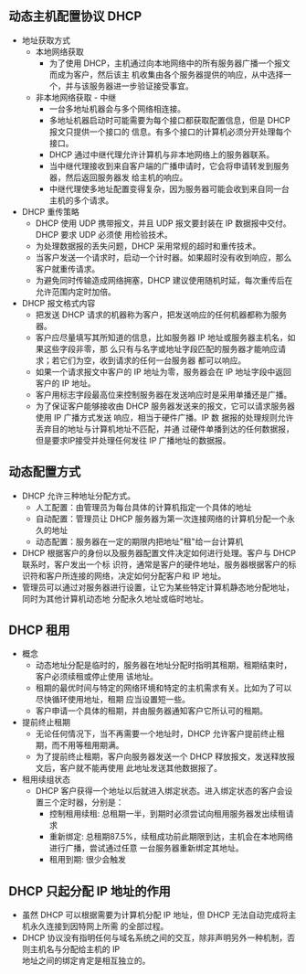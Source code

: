 
## 动态主机配置协议 DHCP
- 地址获取方式
    + 本地网络获取
        + 为了使用 DHCP，主机通过向本地网络中的所有服务器广播一个报文而成为客户，然后该主
          机收集由各个服务器提供的响应，从中选择一个，并与该服务器进一步验证接受事宜。
    + 非本地网络获取 -  中继
        + 一台多地址机器会与多个网络相连接。
        + 多地址机器启动时可能需要为每个接口都获取配置信息，但是 DHCP 报文只提供一个接口的
          信息。有多个接口的计算机必须分开处理每个接口。
        + DHCP 通过中继代理允许计算机与非本地网络上的服务器联系。
        + 当中继代理接收到来自客户端的广播申请时，它会将申请转发到服务器，然后返回服务器发
          给主机的响应。
        + 中继代理使多地址配置变得复杂，因为服务器可能会收到来自同一台主机的多个请求。
- DHCP 重传策略
    + DHCP 使用 UDP 携带报文，并且 UDP 报文要封装在 IP 数据报中交付。DHCP 要求 UDP 必须使
      用检验技术。
    + 为处理数据报的丢失问题，DHCP 采用常规的超时和重传技术。
    + 当客户发送一个请求时，启动一个计时器。如果超时没有收到响应，那么客户就重传请求。
    + 为避免同时传输造成网络拥塞，DHCP 建议使用随机时延，每次重传后在允许范围内定时加倍。
- DHCP 报文格式内容
    + 把发送 DHCP 请求的机器称为客户，把发送响应的任何机器都称为服务器。
    + 客户应尽量填写其所知道的信息，比如服务器 IP 地址或服务器主机名，如果这些字段非零，那
      么只有与名字或地址字段匹配的服务器才能响应请求；若它们为空，收到请求的任何一台服务器
      都可以响应。
    + 如果一个请求报文中客户的 IP 地址为零，服务器会在 IP 地址字段中返回客户的 IP 地址。
    + 客户用标志字段最高位来控制服务器在发送响应时是采用单播还是广播。
    + 为了保证客户能够接收由 DHCP 服务器发送来的报文，它可以请求服务器使用 IP 广播方式发送
      响应，相当于硬件广播。IP 数   据报的处理规则允许丢弃目的地址与计算机地址不匹配，并通
      过硬件单播到达的任何数据报，但是要求IP接受并处理任何发往 IP 广播地址的数据报。

## 动态配置方式
- DHCP 允许三种地址分配方式。
    + 人工配置：由管理员为每台具体的计算机指定一个具体的地址
    + 自动配置：管理员让 DHCP 服务器为第一次连接网络的计算机分配一个永久的地址
    + 动态配置：服务器在一定的期限内把地址"租"给一台计算机
- DHCP 根据客户的身份以及服务器配置文件决定如何进行处理。客户与 DHCP 联系时，客户发出一个标
  识符，通常是客户的硬件地址，服务器根据客户的标识符和客户所连接的网络，决定如何分配客户和
  IP 地址。
- 管理员可以通过对服务器进行设置，让它为某些特定计算机静态地分配地址，同时为其他计算机动态地
  分配永久地址或临时地址。

## DHCP 租用
- 概念
    + 动态地址分配是临时的，服务器在地址分配时指明其租期，租期结束时，客户必须续租或停止使用
      该地址。
    + 租期的最优时间与特定的网络环境和特定的主机需求有关。比如为了可以尽快循环使用地址，租期
      应当设置短一些。
    + 客户申请一个具体的租期，并由服务器通知客户它所认可的租期。
- 提前终止租期
    + 无论任何情况下，当不再需要一个地址时，DHCP 允许客户提前终止租期，而不用等租用期满。
    + 为了提前终止租期，客户向服务器发送一个 DHCP 释放报文，发送释放报文后，客户就不能再使用
      此地址发送其他数据报了。
- 租用续组状态
    + DHCP 客户获得一个地址以后就进入绑定状态。进入绑定状态的客户会设置三个定时器，分别是：
        + 控制租用续租: 总租期一半，到期时必须尝试向租用服务器发出续租请求
        + 重新绑定: 总租期87.5%，续租成功前此期限到达，主机会在本地网络进行广播，尝试通过任意
          一台服务器重新绑定其地址。
        + 租用到期: 很少会触发

## DHCP 只起分配 IP 地址的作用
- 虽然 DHCP 可以根据需要为计算机分配 IP 地址，但 DHCP 无法自动完成将主机永久连接到因特网上所需
  的全部过程。
- DHCP 协议没有指明任何与域名系统之间的交互，除非声明另外一种机制，否则主机名与分配给主机的 IP   
  地址之间的绑定肯定是相互独立的。